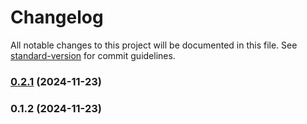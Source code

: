 # Changelog

All notable changes to this project will be documented in this file. See [standard-version](https://github.com/conventional-changelog/standard-version) for commit guidelines.

### [0.2.1](https://github.com/sammcj/n8n-nodes-searxng/compare/v0.1.2...v0.2.1) (2024-11-23)

### 0.1.2 (2024-11-23)
